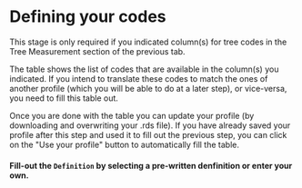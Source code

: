 # Defining your codes

This stage is only required if you indicated column(s) for tree codes in the Tree Measurement section of the previous tab.

The table shows the list of codes that are available in the column(s) you indicated.
If you intend to translate these codes to match the ones of another profile (which you will be able to do at a later step), or vice-versa, you need to fill this table out.

Once you are done with the table you can update your profile (by downloading and overwriting your .rds file). If you have already saved your profile after this step and used it to fill out the previous step, you can click on the "Use your profile" button to automatically fill the table.


#### Fill-out the `Definition` by selecting a pre-written denfinition or enter your own.


